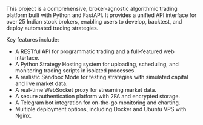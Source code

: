 This project is a comprehensive, broker-agnostic algorithmic trading platform built with Python and FastAPI. It provides a unified API interface for over 25 Indian stock brokers, enabling users to develop, backtest, and deploy automated trading strategies.

Key features include:
- A RESTful API for programmatic trading and a full-featured web interface.
- A Python Strategy Hosting system for uploading, scheduling, and monitoring trading scripts in isolated processes.
- A realistic Sandbox Mode for testing strategies with simulated capital and live market data.
- A real-time WebSocket proxy for streaming market data.
- A secure authentication platform with 2FA and encrypted storage.
- A Telegram bot integration for on-the-go monitoring and charting.
- Multiple deployment options, including Docker and Ubuntu VPS with Nginx.